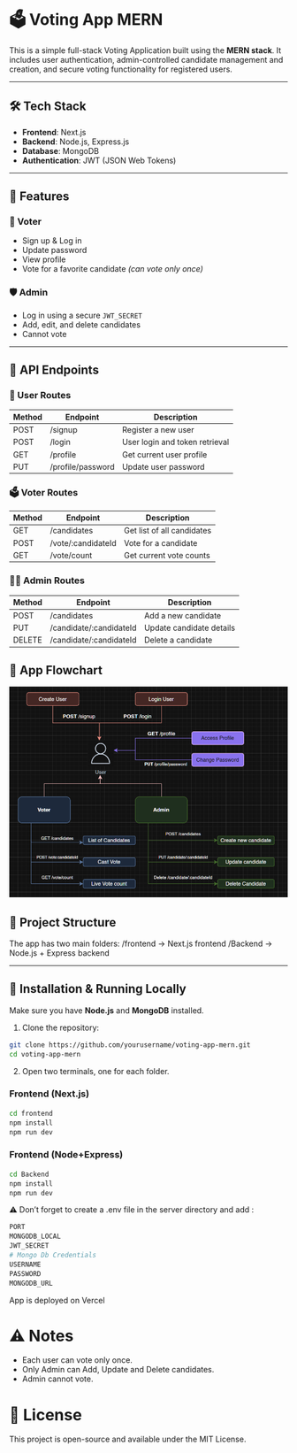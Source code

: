 # 🗳️ Voting App MERN

This is a simple full-stack Voting Application built using the **MERN stack**. It includes user authentication, admin-controlled candidate management and creation, and secure voting functionality for registered users.

---

## 🛠️ Tech Stack

- **Frontend**: Next.js
- **Backend**: Node.js, Express.js
- **Database**: MongoDB
- **Authentication**: JWT (JSON Web Tokens)

---

## 🚀 Features

### 👤 Voter

- Sign up & Log in
- Update password
- View profile
- Vote for a favorite candidate _(can vote only once)_

### 🛡️ Admin

- Log in using a secure `JWT_SECRET`
- Add, edit, and delete candidates
- Cannot vote

---

## 🧩 API Endpoints

### 🧑 User Routes

| Method | Endpoint          | Description                    |
| ------ | ----------------- | ------------------------------ |
| POST   | /signup           | Register a new user            |
| POST   | /login            | User login and token retrieval |
| GET    | /profile          | Get current user profile       |
| PUT    | /profile/password | Update user password           |

### 🗳️ Voter Routes

| Method | Endpoint           | Description                |
| ------ | ------------------ | -------------------------- |
| GET    | /candidates        | Get list of all candidates |
| POST   | /vote/:candidateId | Vote for a candidate       |
| GET    | /vote/count        | Get current vote counts    |

### 👨‍💼 Admin Routes

| Method | Endpoint                | Description              |
| ------ | ----------------------- | ------------------------ |
| POST   | /candidates             | Add a new candidate      |
| PUT    | /candidate/:candidateId | Update candidate details |
| DELETE | /candidate/:candidateId | Delete a candidate       |

## 🧩 App Flowchart

![App Flowchart](./Backend/Flowchart.png)

## 🧩 Project Structure

The app has two main folders:
/frontend → Next.js frontend
/Backend → Node.js + Express backend

---

## 🔧 Installation & Running Locally

Make sure you have **Node.js** and **MongoDB** installed.

1. Clone the repository:

```bash
git clone https://github.com/yourusername/voting-app-mern.git
cd voting-app-mern
```

2. Open two terminals, one for each folder.

### Frontend (Next.js)

```bash
cd frontend
npm install
npm run dev
```

### Frontend (Node+Express)

```bash
cd Backend
npm install
npm run dev
```

⚠️ Don’t forget to create a .env file in the server directory and add :

```bash
PORT
MONGODB_LOCAL
JWT_SECRET
# Mongo Db Credentials
USERNAME
PASSWORD
MONGODB_URL
```

App is deployed on Vercel

# ⚠️ Notes

- Each user can vote only once.
- Only Admin can Add, Update and Delete candidates.
- Admin cannot vote.

# 📄 License

This project is open-source and available under the MIT License.
